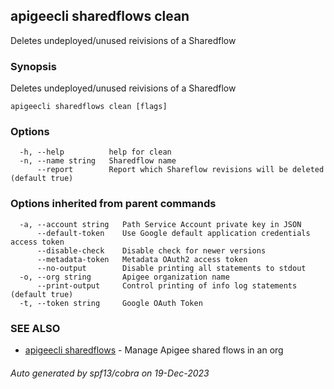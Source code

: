 ## apigeecli sharedflows clean

Deletes undeployed/unused reivisions of a Sharedflow

### Synopsis

Deletes undeployed/unused reivisions of a Sharedflow

```
apigeecli sharedflows clean [flags]
```

### Options

```
  -h, --help          help for clean
  -n, --name string   Sharedflow name
      --report        Report which Shareflow revisions will be deleted (default true)
```

### Options inherited from parent commands

```
  -a, --account string   Path Service Account private key in JSON
      --default-token    Use Google default application credentials access token
      --disable-check    Disable check for newer versions
      --metadata-token   Metadata OAuth2 access token
      --no-output        Disable printing all statements to stdout
  -o, --org string       Apigee organization name
      --print-output     Control printing of info log statements (default true)
  -t, --token string     Google OAuth Token
```

### SEE ALSO

* [apigeecli sharedflows](apigeecli_sharedflows.md)	 - Manage Apigee shared flows in an org

###### Auto generated by spf13/cobra on 19-Dec-2023
